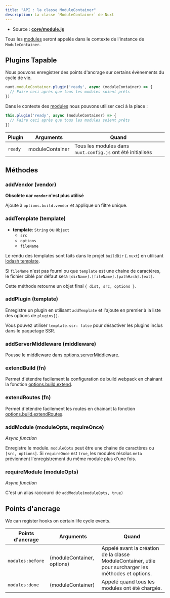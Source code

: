 ```yaml
---
title: "API : la classe ModuleContainer"
description: La classe `ModuleContainer` de Nuxt
---
```


- Source : **[core/module.js](https://github.com/nuxt/nuxt.js/blob/dev/packages/core/src/module.js)**

Tous les [modules](/guide/modules) seront appelés dans le contexte de l'instance de `ModuleContainer`.

## Plugins Tapable

Nous pouvons enregistrer des points d'ancrage sur certains évènements du cycle de vie.

```js
nuxt.moduleContainer.plugin('ready', async (moduleContainer) => {
  // Faire ceci après que tous les modules soient prêts
})
```

Dans le contexte des [modules](/guide/modules) nous pouvons utiliser ceci à la place :

```js
this.plugin('ready', async (moduleContainer) => {
  // Faire ceci après que tous les modules soient prêts
})
```

Plugin  | Arguments       | Quand
--------|-----------------|-----------------------------------------------------------
`ready` | moduleContainer | Tous les modules dans `nuxt.config.js` ont été initialisés

## Méthodes

### addVendor (vendor)

**Obsolète car `vendor` n'est plus utilisé**

Ajoute à `options.build.vendor` et applique un filtre unique.

### addTemplate (template)

- **template**: `String` ou `Object`
    - `src`
    - `options`
    - `fileName`

Le rendu des templates sont faits dans le projet `buildDir` (`.nuxt`) en utilisant [lodash template](https://lodash.com/docs/4.17.4#template).

Si `fileName` n'est pas fourni ou que `template` est une chaine de caractères, le fichier ciblé par défaut sera `[dirName].[fileName].[pathHash].[ext]`.

Cette méthode retourne un objet final `{ dist, src, options }`.

### addPlugin (template)

Enregistre un plugin en utilisant `addTemplate` et l'ajoute en premier à la liste des options de `plugins[]`.

Vous pouvez utiliser `template.ssr: false` pour désactiver les plugins inclus dans le paquetage SSR.

### addServerMiddleware (middleware)

Pousse le middleware dans [options.serverMiddleware](/api/configuration-servermiddleware).

### extendBuild (fn)

Permet d'étendre facilement la configuration de build webpack en chainant la fonction [options.build.extend](/api/configuration-build#extend).

### extendRoutes (fn)

Permet d'étendre facilement les routes en chainant la fonction [options.build.extendRoutes](/api/configuration-router#extendroutes).

### addModule (moduleOpts, requireOnce)

*Async function*

Enregistre le module. `moduleOpts` peut être une chaine de caractères ou `[src, options]`.
Si `requireOnce` est `true`, les modules résolus `meta` préviennent l'enregistrement du même module plus d'une fois.

### requireModule (moduleOpts)

*Async function*

C'est un alias raccourci de `addModule(moduleOpts, true)`

## Points d'ancrage

We can register hooks on certain life cycle events.

Points d'ancrage          | Arguments                  | Quand
--------------------------|----------------------------|-------------------------------------------------------------------------------------------------------
 `modules:before`         | (moduleContainer, options) | Appelé avant la création de la classe ModuleContainer, utile pour surcharger les méthodes et options.
 `modules:done`           | (moduleContainer)          | Appelé quand tous les modules ont été chargés.
